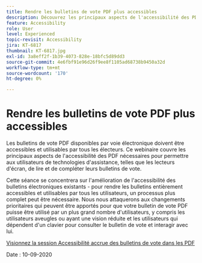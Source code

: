 ```yaml
---
title: Rendre les bulletins de vote PDF plus accessibles
description: Découvrez les principaux aspects de l'accessibilité des PDF nécessaires pour permettre aux utilisateurs de dispositifs d'assistance, tels que les lecteurs d'écran, de lire et de compléter leur bulletin de vote
feature: Accessibility
role: User
level: Experienced
topic-revisit: Accessibility
jira: KT-6817
thumbnail: KT-6817.jpg
exl-id: 3a8eff2f-1b39-4073-828e-18bfc5d89dd3
source-git-commit: 4e6fbf91e96d26f9ee8f1105ad68738b9450a32d
workflow-type: tm+mt
source-wordcount: '170'
ht-degree: 0%

---
```


# Rendre les bulletins de vote PDF plus accessibles

Les bulletins de vote PDF disponibles par voie électronique doivent être accessibles et utilisables par tous les électeurs. Ce webinaire couvre les principaux aspects de l&#39;accessibilité des PDF nécessaires pour permettre aux utilisateurs de technologies d&#39;assistance, telles que les lecteurs d&#39;écran, de lire et de compléter leurs bulletins de vote.

Cette séance se concentrera sur l&#39;amélioration de l&#39;accessibilité des bulletins électroniques existants - pour rendre les bulletins entièrement accessibles et utilisables par tous les utilisateurs, un processus plus complet peut être nécessaire. Nous nous attaquerons aux changements prioritaires qui peuvent être apportés pour que votre bulletin de vote PDF puisse être utilisé par un plus grand nombre d&#39;utilisateurs, y compris les utilisateurs aveugles ou ayant une vision réduite et les utilisateurs qui dépendent d&#39;un clavier pour consulter le bulletin de vote et interagir avec lui.

[Visionnez la session Accessibilité accrue des bulletins de vote dans les PDF](https://event.on24.com/wcc/r/2620020/599427B9BC7DA6BB34A4D46EB0EB1F63)

Date : 10-09-2020